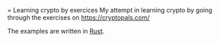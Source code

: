 = Learning crypto by exercices
My attempt in learning crypto by going through the exercises on
<https://cryptopals.com/>

The examples are written in [Rust](https://www.rust-lang.org).
